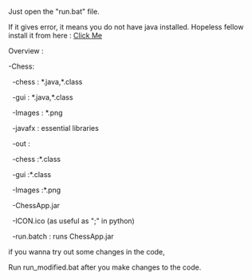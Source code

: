Just open the "run.bat" file.



If it gives error, it means you do not have java installed. Hopeless fellow install it from here : [Click Me](https://download.oracle.com/java/24/latest/jdk-24_windows-x64_bin.exe)



Overview : 

-Chess:

&nbsp;	-chess : \*.java,\*.class

&nbsp;	-gui : \*.java,\*.class

&nbsp;	-Images : \*.png

&nbsp;	-javafx : essential libraries

&nbsp;	-out :

&nbsp;		-chess :\*.class

&nbsp;		-gui :\*.class

&nbsp;		-Images :\*.png

&nbsp;	-ChessApp.jar 

&nbsp;	-ICON.ico (as useful as ";" in python)

&nbsp;	-run.batch : runs ChessApp.jar 



if you wanna try out some changes in the code, 

Run run\_modified.bat after you make changes to the code. 

	

